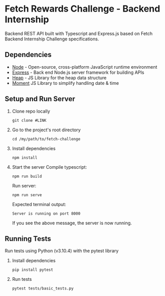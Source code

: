 # Fetch Rewards Challenge - Backend Internship
Backend REST API built with Typescript and Express.js based on Fetch Backend Internship Challenge specifications.

## Dependencies
* [Node](https://nodejs.org/) - Open-source, cross-platform JavaScript runtime environment
* [Express](https://expressjs.com/) - Back end Node.js server framework for building APIs
* [Heap](https://www.npmjs.com/package/heap-js) - JS Library for the heap data structure
* [Moment](https://www.npmjs.com/package/moment-js) JS Library to simplify handling date & time


## Setup and Run Server 
1) Clone repo locally
    ```
    git clone #LINK
    ```
2) Go to the project's root directory
    ```
    cd /my/path/to/fetch-challenge
    ```
3) Install dependencies
    ```
    npm install
    ```
4) Start the server
    Compile typescript:
    ```
    npm run build
    ```
    Run server:
    ```
    npm run serve 
    ```
    Expected terminal output:
    ```
    Server is running on port 8000
    ```
    If you see the above message, the server is now running.

## Running Tests
Run tests using Python (v3.10.4) with the pytest library
1) Install dependencies
    ```
    pip install pytest
    ```
2) Run tests
    ```
    pytest tests/basic_tests.py
    ```
